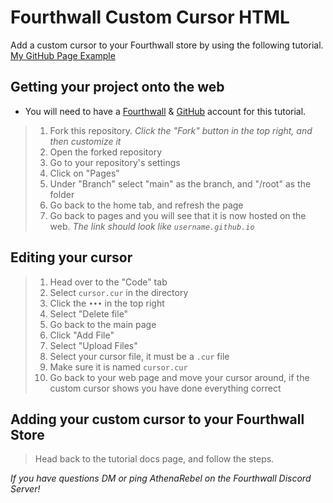 # Fourthwall Custom Cursor HTML

Add a custom cursor to your Fourthwall store by using the following tutorial. 
[My GitHub Page Example](https://athenarebeldev.github.io/Fourthwall-Custom-Cursor-HTML-Tutorial/)

## Getting your project onto the web
- You will need to have a [Fourthwall](https://link.fourthwall.com/snooperstore) & [GitHub](https://github.com/join) account for this tutorial.
> 1. Fork this repository. _Click the "Fork" button in the top right, and then customize it_
> 2. Open the forked repository
> 3. Go to your repository's settings
> 4. Click on "Pages"
> 5. Under "Branch" select "main" as the branch, and "/root" as the folder
> 6. Go back to the home tab, and refresh the page
> 7. Go back to pages and you will see that it is now hosted on the web. _The link should look like `username.github.io`_

## Editing your cursor
> 1. Head over to the "Code" tab
> 2. Select `cursor.cur` in the directory
> 3. Click the `•••` in the top right
> 4. Select "Delete file"
> 5. Go back to the main page
> 6. Click "Add File"
> 7. Select "Upload Files"
> 8. Select your cursor file, it must be a `.cur` file
> 9. Make sure it is named `cursor.cur`
> 10. Go back to your web page and move your cursor around, if the custom cursor shows you have done everything correct

## Adding your custom cursor to your Fourthwall Store
> Head back to the tutorial docs page, and follow the steps.

_If you have questions DM or ping AthenaRebel on the Fourthwall Discord Server!_
